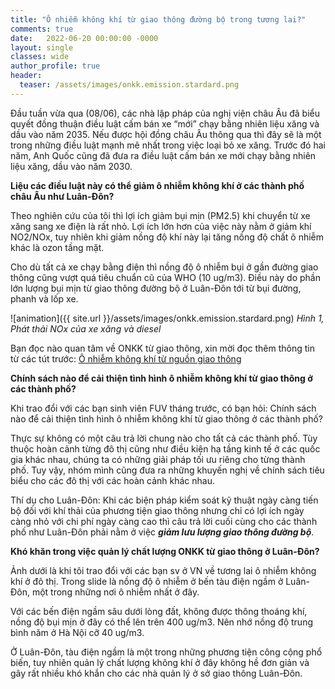 ```yaml
---
title: "Ô nhiễm không khí từ giao thông đường bộ trong tương lai?"
comments: true
date:   2022-06-20 00:00:00 -0000
layout: single
classes: wide
author_profile: true
header:
  teaser: /assets/images/onkk.emission.stardard.png
---
```


Đầu tuần vừa qua (08/06), các nhà lập pháp của nghị viện châu Âu đã biểu quyết đồng thuận điều luật cấm bán xe “mới” chạy bằng nhiên liệu xăng và dầu vào năm 2035. 
Nếu được hội đồng châu Âu thông qua thì đây sẽ là một trong những điều luật mạnh mẽ nhất trong việc loại bỏ xe xăng. 
Trước đó hai năm, Anh Quốc cũng đã đưa ra điều luật cấm bán xe mới chạy bằng nhiên liệu xăng, dầu vào năm 2030.

**Liệu các điều luật này có thể giảm ô nhiễm không khí ở các thành phố châu Âu như Luân-Đôn?**

Theo nghiên cứu của tôi thì lợi ích giảm bụi mịn (PM2.5) khi chuyển từ xe xăng sang xe điện là rất nhỏ. 
Lợi ích lớn hơn của việc này nằm ở giảm khí NO2/NOx, tuy nhiên khi giảm nồng độ khí này lại tăng nồng độ chất ô nhiễm khác là ozon tầng mặt.

Cho dù tất cả xe chạy bằng điện thì nồng độ ô nhiễm bụi ở gần đường giao thông cũng vượt quá tiêu chuẩn cũ của WHO (10 ug/m3). 
Điều này do phần lớn lượng bụi mịn từ giao thông đường bộ ở Luân-Đôn tới từ bụi đường, phanh và lốp xe. 

![animation]({{ site.url }}/assets/images/onkk.emission.stardard.png) 
*Hình 1, Phát thải NOx của xe xăng và diesel*

Bạn đọc nào quan tâm về ONKK từ giao thông, xin mời đọc thêm thông tin từ các tút trước: 
[Ô nhiễm không khí từ nguồn giao thông](https://tuanvvu.github.io/onkk/2020-12-21-onkk-nguon-giaothong/)


**Chính sách nào để cải thiện tình hình ô nhiễm không khí từ giao thông ở các thành phố?**

Khi trao đổi với các bạn sinh viên FUV tháng trước, có bạn hỏi: Chính sách nào để cải thiện tình hình ô nhiễm không khí từ giao thông ở các thành phố? 

Thực sự không có một câu trả lời chung nào cho tất cả các thành phố. 
Tùy thuộc hoàn cảnh từng đô thị cũng như điều kiện hạ tầng kinh tế ở các quốc gia khác nhau, 
chúng ta có những giải pháp tối ưu riêng cho từng thành phố. Tuy vậy, nhóm mình cũng đưa ra những khuyến nghị về chính sách tiêu biểu cho các đô thị với các hoàn cảnh khác nhau. 

Thí dụ cho Luân-Đôn: Khi các biện pháp kiểm soát kỹ thuật ngày càng tiến bộ đối với khí thải của phương tiện giao thông 
nhưng chỉ có lợi ích ngày càng nhỏ với chi phí ngày càng cao thì câu trả lời cuối cùng cho các thành phố như Luân-Đôn 
phải nằm ở việc ***giảm lưu lượng giao thông đường bộ***.

**Khó khăn trong việc quản lý chất lượng ONKK từ giao thông ở Luân-Đôn?**

Ảnh dưới là khi tôi trao đổi với các bạn sv ở VN về tương lai ô nhiễm không khí ở đô thị. 
Trong slide là nồng độ ô nhiễm ở bến tàu điện ngầm ở Luân-Đôn, một trong những nơi ô nhiễm nhất ở đây. 

Với các bến điện ngầm sâu dưới lòng đất, không được thông thoáng khí, nồng độ bụi mịn ở đây có thể lên trên 400 ug/m3. 
Nên nhớ nồng độ trung bình năm ở Hà Nội cỡ 40 ug/m3.

Ở Luân-Đôn, tàu điện ngầm là một trong những phương tiện công cộng phổ biến, tuy nhiên quản lý chất lượng không khí ở đây không hề đơn giản 
và gây rất nhiều khó khắn cho các nhà quản lý ở sở giao thông Luân-Đôn.
